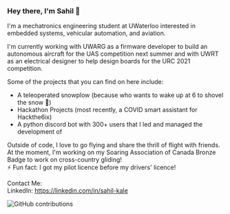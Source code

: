 ### Hey there, I'm Sahil 👋

I'm a mechatronics engineering student at UWaterloo interested in embedded systems, vehicular automation, and aviation. 

I'm currently working with UWARG as a firmware developer to build an autonomous aircraft for the UAS competition next summer and with UWRT as an electrical designer to help design boards for the URC 2021 competition.

Some of the projects that you can find on here include:
- A teleoperated snowplow (because who wants to wake up at 6 to shovel the snow 🤔)
- Hackathon Projects (most recently, a COVID smart assistant for Hackthe6ix)
- A python discord bot with 300+ users that I led and managed the development of

Outside of code, I love to go flying and share the thrill of flight with friends. At the moment, I'm working on my Soaring Association of Canada Bronze Badge to work on cross-country gliding!<br/>
⚡ Fun fact: I got my pilot licence before my drivers' licence!

Contact Me:<br/> 
LinkedIn: https://linkedin.com/in/sahil-kale

![GitHub contributions](https://github-readme-stats.vercel.app/api?username=sahil-kale&count_private=true&include_all_commits=true&show_icons=true&hide_title=true&theme=midnight-purple)
